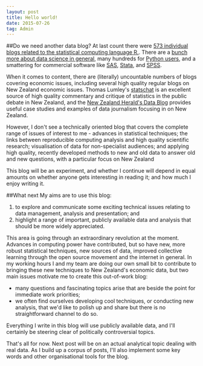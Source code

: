 ```yaml
---
layout: post
title: Hello world!
date: 2015-07-26
tag: Admin
---
```


##Do we need another data blog?
At last count there were [573 individual blogs related to the statistical computing language R.](http://www.r-bloggers.com/).  There are a [bunch more about data science in general](http://www.kdnuggets.com/2013/04/best-blogs-for-data-miners-data-scientists.html), many hundreds for [Python users](http://www.pythonblogs.com/), and a smattering for commercial software like [SAS](http://blogs.sas.com/content/), [Stata](http://www.stata.com/links/blogs-about-stata/), and [SPSS](http://www.unige.ch/ses/sococ/cl///bib/soft/spss.resources.html).

When it comes to content, there are (literally) uncountable numbers of blogs covering economic issues, including several high quality regular blogs on New Zealand economic issues.  Thomas Lumley's [statschat](http://www.statschat.org.nz/) is an excellent source of high quality commentary and critique of statistics in the public debate in New Zealand, and the [New Zealand Herald's Data Blog](http://www.nzherald.co.nz/data-blog/news/article.cfm?c_id=1503710&objectid=11474706) provides useful case studies and examples of data journalism focusing in on New Zealand.

However, I don't see a technically oriented blog that covers the complete range of issues of interest to me - advances in statistical techniques; the links between reproducible computing analysis and high quality scientific research; visualisation of data for non-specialist audiences; and applying high quality, recently developed methods to new and old data to answer old and new questions, with a particular focus on New Zealand

This blog will be an experiment, and whether I continue will depend in equal amounts on whether anyone gets interesting in reading it; and how much I enjoy writing it.

##What next
My aims are to use this blog:

1.  to explore and communicate some exciting technical issues relating to data management, analysis and presentation; and
2.  highlight a range of important, publicly available data and analysis that should be more widely appreciated.

This area is going through an extraordinary revolution at the moment.  Advances in computing power have contributed, but so have new, more robust statistical techniques, new sources of data, improved collective learning through the open source movement and the internet in general.  In my working hours I and my team are doing our own small bit to contribute to bringing these new techniques to New Zealand's economic data, but two main issues motivate me to create this out-of-work blog:

* many questions and fascinating topics arise that are beside the point for immediate work priorities;
* we often find ourselves developing cool techniques, or conducting new analysis, that we'd like to polish up and share but there is no straightforward channel to do so.

Everything I write in this blog will use publicly available data, and I'll certainly be steering clear of politically controversial topics.

That's all for now.  Next post will be on an actual analytical topic dealing with real data.  As I build up a corpus of posts, I'll also implement some key words and other organisational tools for the blog.